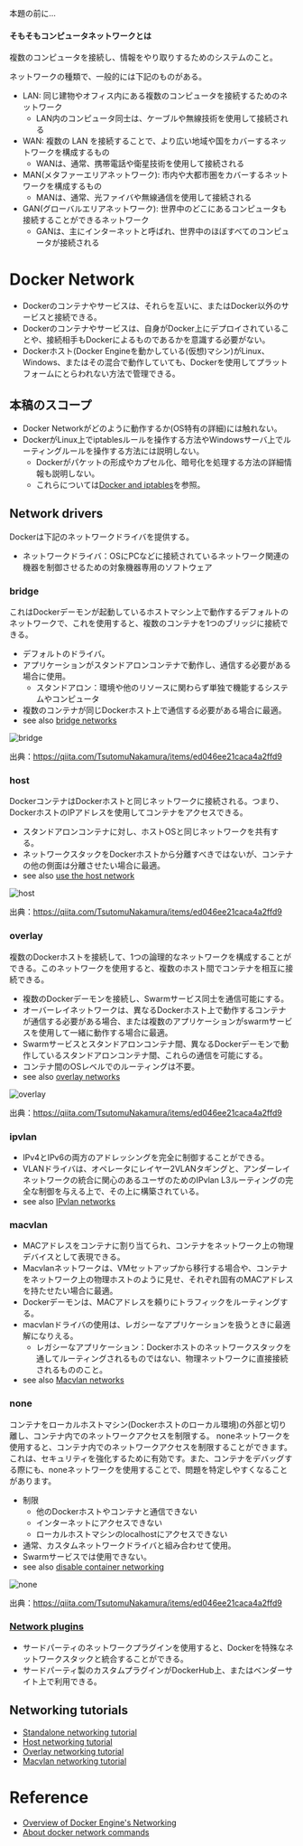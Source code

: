 本題の前に…
#### そもそもコンピュータネットワークとは
複数のコンピュータを接続し、情報をやり取りするためのシステムのこと。

ネットワークの種類で、一般的には下記のものがある。

- LAN: 同じ建物やオフィス内にある複数のコンピュータを接続するためのネットワーク
    - LAN内のコンピュータ同士は、ケーブルや無線技術を使用して接続される
- WAN: 複数の LAN を接続することで、より広い地域や国をカバーするネットワークを構成するもの
    - WANは、通常、携帯電話や衛星技術を使用して接続される
- MAN(メタファーエリアネットワーク): 市内や大都市圏をカバーするネットワークを構成するもの
    - MANは、通常、光ファイバや無線通信を使用して接続される
- GAN(グローバルエリアネットワーク): 世界中のどこにあるコンピュータも接続することができるネットワーク
    - GANは、主にインターネットと呼ばれ、世界中のほぼすべてのコンピュータが接続される

# Docker Network
- Dockerのコンテナやサービスは、それらを互いに、またはDocker以外のサービスと接続できる。
- Dockerのコンテナやサービスは、自身がDocker上にデプロイされていることや、接続相手もDockerによるものであるかを意識する必要がない。
- Dockerホスト(Docker Engineを動かしている(仮想)マシン)がLinux、Windows、またはその混合で動作していても、Dockerを使用してプラットフォームにとらわれない方法で管理できる。

## 本稿のスコープ
- Docker Networkがどのように動作するか(OS特有の詳細)には触れない。
- DockerがLinux上でiptablesルールを操作する方法やWindowsサーバ上でルーティングルールを操作する方法には説明しない。
    - Dockerがパケットの形成やカプセル化、暗号化を処理する方法の詳細情報も説明しない。
    - これらについては[Docker and iptables](https://docs.docker.com/network/iptables/)を参照。

## Network drivers
Dockerは下記のネットワークドライバを提供する。
- ネットワークドライバ：OSにPCなどに接続されているネットワーク関連の機器を制御させるための対象機器専用のソフトウェア

### bridge
これはDockerデーモンが起動しているホストマシン上で動作するデフォルトのネットワークで、これを使用すると、複数のコンテナを1つのブリッジに接続できる。
- デフォルトのドライバ。
- アプリケーションがスタンドアロンコンテナで動作し、通信する必要がある場合に使用。
    - スタンドアロン：環境や他のリソースに関わらず単独で機能するシステムやコンピュータ
- 複数のコンテナが同じDockerホスト上で通信する必要がある場合に最適。
- see also [bridge networks](https://docs.docker.com/network/bridge/)

![bridge](https://camo.qiitausercontent.com/59dcc3f5d87b1630b7349aa482b88e7f73d9781d/68747470733a2f2f71696974612d696d6167652d73746f72652e73332e616d617a6f6e6177732e636f6d2f302f37303135322f30323038613164612d323437362d353962362d393765332d6338656333396663633866392e706e67)

出典：https://qiita.com/TsutomuNakamura/items/ed046ee21caca4a2ffd9

### host
DockerコンテナはDockerホストと同じネットワークに接続される。つまり、DockerホストのIPアドレスを使用してコンテナをアクセスできる。
- スタンドアロンコンテナに対し、ホストOSと同じネットワークを共有する。
- ネットワークスタックをDockerホストから分離すべきではないが、コンテナの他の側面は分離させたい場合に最適。
- see also [use the host network](https://docs.docker.com/network/host/)

![host](https://camo.qiitausercontent.com/5f7c9b73c3ae97b7d922a5e249217519a04b2d09/68747470733a2f2f71696974612d696d6167652d73746f72652e73332e616d617a6f6e6177732e636f6d2f302f37303135322f66376431346335642d393032332d663535642d336233362d3233643861316239386466372e706e67)

出典：https://qiita.com/TsutomuNakamura/items/ed046ee21caca4a2ffd9

### overlay
複数のDockerホストを接続して、1つの論理的なネットワークを構成することができる。このネットワークを使用すると、複数のホスト間でコンテナを相互に接続できる。
- 複数のDockerデーモンを接続し、Swarmサービス同士を通信可能にする。
- オーバーレイネットワークは、異なるDockerホスト上で動作するコンテナが通信する必要がある場合、または複数のアプリケーションがswarmサービスを使用して一緒に動作する場合に最適。
- Swarmサービスとスタンドアロンコンテナ間、異なるDockerデーモンで動作しているスタンドアロンコンテナ間、これらの通信を可能にする。
- コンテナ間のOSレベルでのルーティングは不要。
- see also [overlay networks](https://docs.docker.com/network/overlay/)

![overlay](https://camo.qiitausercontent.com/fa0702f4680aab11404ae69ce6fc9bd27d7089b9/68747470733a2f2f71696974612d696d6167652d73746f72652e73332e616d617a6f6e6177732e636f6d2f302f37303135322f65303635353131322d356631662d383238622d383038632d3838383832633935383662322e706e67)

出典：https://qiita.com/TsutomuNakamura/items/ed046ee21caca4a2ffd9

### ipvlan
- IPv4とIPv6の両方のアドレッシングを完全に制御することができる。
- VLANドライバは、オペレータにレイヤー2VLANタギングと、アンダーレイネットワークの統合に関心のあるユーザのためのIPvlan L3ルーティングの完全な制御を与える上で、その上に構築されている。
- see also [IPvlan networks](https://docs.docker.com/network/ipvlan/)

### macvlan
- MACアドレスをコンテナに割り当てられ、コンテナをネットワーク上の物理デバイスとして表現できる。
- Macvlanネットワークは、VMセットアップから移行する場合や、コンテナをネットワーク上の物理ホストのように見せ、それぞれ固有のMACアドレスを持たせたい場合に最適。
- Dockerデーモンは、MACアドレスを頼りにトラフィックをルーティングする。
- macvlanドライバの使用は、レガシーなアプリケーションを扱うときに最適解になりえる。
    - レガシーなアプリケーション：Dockerホストのネットワークスタックを通してルーティングされるものではない、物理ネットワークに直接接続されるもののこと。
- see also [Macvlan networks](https://docs.docker.com/network/macvlan/)

### none
コンテナをローカルホストマシン(Dockerホストのローカル環境)の外部と切り離し、コンテナ内でのネットワークアクセスを制限する。
noneネットワークを使用すると、コンテナ内でのネットワークアクセスを制限することができます。これは、セキュリティを強化するために有効です。また、コンテナをデバッグする際にも、noneネットワークを使用することで、問題を特定しやすくなることがあります。

- 制限
    - 他のDockerホストやコンテナと通信できない
    - インターネットにアクセスできない
    - ローカルホストマシンのlocalhostにアクセスできない
- 通常、カスタムネットワークドライバと組み合わせて使用。
- Swarmサービスでは使用できない。
- see also [disable container networking](https://docs.docker.com/network/none/)

![none](https://camo.qiitausercontent.com/401a7c14610c05e66e2ef2ec9b57e9a641a19421/68747470733a2f2f71696974612d696d6167652d73746f72652e73332e616d617a6f6e6177732e636f6d2f302f37303135322f30373833323631632d633334652d393139322d336464312d3465626237636235646666392e706e67)

出典：https://qiita.com/TsutomuNakamura/items/ed046ee21caca4a2ffd9

### [Network plugins](https://docs.docker.com/engine/extend/plugins_services/)
- サードパーティのネットワークプラグインを使用すると、Dockerを特殊なネットワークスタックと統合することができる。
- サードパーティ製のカスタムプラグインがDockerHub上、またはベンダーサイト上で利用できる。

## Networking tutorials
- [Standalone networking tutorial](https://docs.docker.com/network/network-tutorial-standalone/)
- [Host networking tutorial](https://docs.docker.com/network/network-tutorial-host/)
- [Overlay networking tutorial](https://docs.docker.com/network/network-tutorial-overlay/)
- [Macvlan networking tutorial](https://docs.docker.com/network/network-tutorial-macvlan/)

# Reference
- [Overview of Docker Engine's Networking](https://docs.docker.com/network/)
- [About docker network commands](https://docs.docker.com/engine/reference/commandline/network/)
